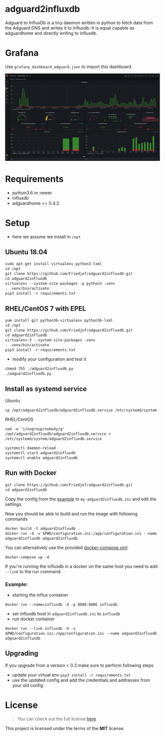 # adguard2influxdb

Adguard to InfluxDb is a tiny daemon written in python to fetch data from the Adguard DNS and writes it to influxdb.
It is equal capable as adguardhome and directly writing to influxdb.

# Grafana

Use ```grafana_dashboard_adguard.json``` to import this dashboard.

![Grafan Dashboard](grafana-dashboard.png)

# Requirements
* python3.6 or newer
* influxdb
* adguardhome >= 0.4.2

# Setup
* here we assume we install in ```/opt```

## Ubuntu 18.04
```
sudo apt-get install virtualenv python3-lxml
cd /opt
git clone https://github.com/Friedjof/adguard2influxdb.git
cd adguard2influxdb
virtualenv --system-site-packages -p python3 .venv
. .venv/bin/activate
pip3 install -r requirements.txt
```

## RHEL/CentOS 7 with EPEL
```
yum install git python36-virtualenv python36-lxml
cd /opt
git clone https://github.com/Friedjof/adguard2influxdb.git
cd adguard2influxdb
virtualenv-3 --system-site-packages .venv
. .venv/bin/activate
pip3 install -r requirements.txt
```

* modify your configuration and test it
```
chmod 755 ./adguard2influxdb.py
./adguard2influxdb.py
```

## Install as systemd service
Ubuntu
```
cp /opt/adguard2influxdb/adguard2influxdb.service /etc/systemd/system
```
RHEL/CentOS
```
sed -e 's/nogroup/nobody/g' /opt/adguard2influxdb/adguard2influxdb.service > /etc/systemd/system/adguard2influxdb.service
```

```
systemctl daemon-reload
systemctl start adguard2influxdb
systemctl enable adguard2influxdb
```

## Run with Docker
```
git clone https://github.com/Friedjof/adguard2influxdb.git
cd adguard2influxdb
```

Copy the config from the [example](adguard2influxdb.ini-sample) to ```my-adguard2influxdb.ini``` and edit
the settings.

Now you should be able to build and run the image with following commands
```
docker build -t adguard2influxdb .
docker run -d -v $PWD/configuration.ini:/app/configuration.ini --name adguard2influxdb adguard2influxdb
```

You can alternatively use the provided [docker-compose.yml](docker-compose.yml):
```
docker-compose up -d
```
If you're running the influxdb in a docker on the same host you need to add `--link` to the run command.

### Example:
* starting the influx container
```
docker run --name=influxdb -d -p 8086:8086 influxdb
```
* set influxdb host in `adguard2influxdb.ini` to `influxdb`
* run docker container
```
docker run --link influxdb -d -v $PWD/configuration.ini:/app/configuration.ini --name adguard2influxdb adguard2influxdb
```

## Upgrading
If you upgrade from a version < 0.3 make sure to perform following steps

* update your virtual env `pip3 install -r requirements.txt`
* use the updated config and add the credentials and addresses from your old config

# License
>You can check out the full license [here](LICENSE.txt)

This project is licensed under the terms of the **MIT** license.

